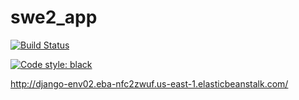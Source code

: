 # swe2_app

[![Build Status](https://app.travis-ci.com/emoltz/swe2_app.svg?branch=master)](https://app.travis-ci.com/emoltz/swe2_app)

[![Code style: black](https://img.shields.io/badge/code%20style-black-000000.svg)](https://github.com/psf/black)

http://django-env02.eba-nfc2zwuf.us-east-1.elasticbeanstalk.com/
